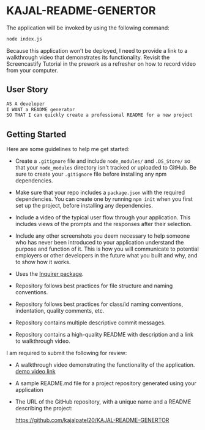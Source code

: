 # KAJAL-README-GENERTOR

The application will be invoked by using the following command:

```bash
node index.js
```

Because this application won’t be deployed, I need to provide a link to a walkthrough video that demonstrates its functionality. Revisit the Screencastify Tutorial in the prework as a refresher on how to record video from your computer. 

## User Story

```md
AS A developer
I WANT a README generator
SO THAT I can quickly create a professional README for a new project
```
## Getting Started

Here are some guidelines to help me get started:

* Create a `.gitignore` file and include `node_modules/` and `.DS_Store/` so that your `node_modules` directory isn't tracked or uploaded to GitHub. Be sure to create your `.gitignore` file before installing any npm dependencies.

* Make sure that your repo includes a `package.json` with the required dependencies. You can create one by running `npm init` when you first set up the project, before installing any dependencies.

* Include a video of the typical user flow through your application. This includes views of the prompts and the responses after their selection.

* Include any other screenshots you deem necessary to help someone who has never been introduced to your application understand the purpose and function of it. This is how you will communicate to potential employers or other developers in the future what you built and why, and to show how it works.

* Uses the [Inquirer package](https://www.npmjs.com/package/inquirer).

* Repository follows best practices for file structure and naming conventions.

* Repository follows best practices for class/id naming conventions, indentation, quality comments, etc.

* Repository contains multiple descriptive commit messages.

* Repository contains a high-quality README with description and a link to walkthrough video.


I am required to submit the following for review:

* A walkthrough video demonstrating the functionality of the application.
[demo video link](https://drive.google.com/file/d/1MgUpfMFmtD3ojJnrXAZSz23ijpPR-Voy/view?usp=sharing)

* A sample README.md file for a project repository generated using your application

* The URL of the GitHub repository, with a unique name and a README describing the project:

	https://github.com/kajalpatel20/KAJAL-README-GENERTOR
